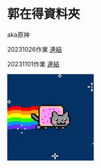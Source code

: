 # 郭在得資料夾
aka原神 

20231026作業
[連結](./20231026作業/README.md)

20231101作業
[連結](./20231101作業/README.md)

![彩虹貓](./彩虹貓-rainbow.gif)